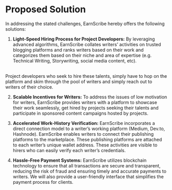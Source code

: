 # Proposed Solution

In addressing the stated challenges, EarnScribe hereby offers the following solutions:

1. **Light-Speed Hiring Process for Project Developers:** By leveraging advanced algorithms, EarnScribe collates writers’ activities on trusted blogging platforms and ranks writers based on their work and categorizes them based on their niche and area of expertise (e.g. Technical Writing, Storywriting, social media content, etc).

</br>
   Project developers who seek to hire these talents, simply have to hop on the platform and skim through the pool of writers and simply reach out to writers of their choice.

2. **Scalable Incentives for Writers:** To address the issues of low motivation for writers, EarnScribe provides writers with a platform to showcase their work seamlessly, get hired by projects seeking their talents and participate in sponsored content campaigns hosted by projects.

3. **Accelerated Work-History Verification:** EarnScribe incorporates a direct connection model to a writer’s working platform (Medium, Dev.to, Hashnode). EarnScribe enables writers to connect their publishing platforms to the marketplace. These publishing platforms are attached to each writer’s unique wallet address. These activities are visible to hirers who can easily verify each writer’s credentials.

4. **Hassle-Free Payment Systems:** EarnScribe utilizes blockchain technology to ensure that all transactions are secure and transparent, reducing the risk of fraud and ensuring timely and accurate payments to writers. We will also provide a user-friendly interface that simplifies the payment process for clients.
